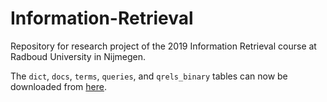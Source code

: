 # Information-Retrieval
Repository for research project of the 2019 Information Retrieval course at Radboud University in Nijmegen.

The `dict`, `docs`, `terms`, `queries`, and `qrels_binary` tables can now be downloaded from [here](https://www.dropbox.com/s/bnp788nhpgw0bkb/Robust04Tables.rar?dl=0).
